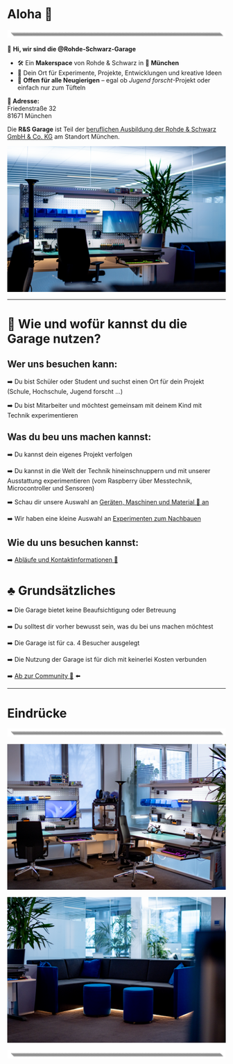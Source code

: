 # Aloha 🌺  
![image](https://github.com/Rohde-Schwarz-Garage/.github/blob/main/ressources/graphics/2024_03_13_Trennbanner_GitHub_Grey_Transparent.png?raw=true)

👋 **Hi, wir sind die @Rohde-Schwarz-Garage**  

- 🛠 Ein **Makerspace** von Rohde & Schwarz in 📍 **München**  
- 🧪 Dein Ort für Experimente, Projekte, Entwicklungen und kreative Ideen  
- 🎫 **Offen für alle Neugierigen** – egal ob *Jugend forscht*-Projekt oder einfach nur zum Tüfteln  

**📍 Adresse:**  
Friedenstraße 32  
81671 München

Die **R&S Garage** ist Teil der [beruflichen Ausbildung der Rohde & Schwarz GmbH & Co. KG](https://www.bing.com/ck/a?!&&p=c93b6292ee8a2b68e6aa2e7cefc57f73b7eeaa11e2a84508c740ef29d287de40JmltdHM9MTc0Mzk4NDAwMA&ptn=3&ver=2&hsh=4&fclid=3cccf6a2-10ca-6b1b-28d4-e33d11b56a7a&psq=rohde+schwarz+ausbildung+m%c3%bcnchen&u=a1aHR0cHM6Ly93d3cucm9oZGUtc2Nod2Fyei5jb20vZGUva2FycmllcmUvc2NodWVsZXItaW5uZW4vc3RhbmRvcnRlL211ZW5jaGVuXzI1MjkzMy5odG1s&ntb=1) am Standort München.  

![Titelbild](https://github.com/Rohde-Schwarz-Garage/.github/blob/main/ressources/pictures/Garage_10.png?raw=true)  

---

# 👟 Wie und wofür kannst du die Garage nutzen?

## Wer uns besuchen kann:
➡️ Du bist Schüler oder Student und suchst einen Ort für dein Projekt (Schule, Hochschule, Jugend forscht ...)

➡️ Du bist Mitarbeiter und möchtest gemeinsam mit deinem Kind mit Technik experimentieren

## Was du beu uns machen kannst:
➡️ Du kannst dein eigenes Projekt verfolgen

➡️ Du kannst in die Welt der Technik hineinschnuppern und mit unserer Ausstattung experimentieren (vom Raspberry über Messtechnik, Microcontroller und Sensoren)

➡️ Schau dir unsere Auswahl an [Geräten, Maschinen und Material 🤖 an](/documentation/02_maschinen_geräte_material.md)  

➡️ Wir haben eine kleine Auswahl an [Experimenten zum Nachbauen](/documentation/03_projekte_und_experimente.md)

## Wie du uns besuchen kannst:

➡️ [Abläufe und Kontaktinformationen 📯](/documentation/01_abläufe_und_kontakt.md)  

# ♣️ Grundsätzliches
➡️ Die Garage bietet keine Beaufsichtigung oder Betreuung

➡️ Du solltest dir vorher bewusst sein, was du bei uns machen möchtest

➡️ Die Garage ist für ca. 4 Besucher ausgelegt

➡️ Die Nutzung der Garage ist für dich mit keinerlei Kosten verbunden

➡️ [Ab zur Community 🦄](https://github.com/orgs/Rohde-Schwarz-Garage/discussions) ⬅️  


---

# Eindrücke
![image](https://github.com/Rohde-Schwarz-Garage/.github/blob/main/ressources/graphics/2024_03_13_Trennbanner_GitHub_Grey_Transparent.png?raw=true)  
 
![Ausstattung](https://github.com/Rohde-Schwarz-Garage/.github/blob/main/ressources/pictures/Garage_03.png?raw=true)  

![Titelbild](https://github.com/Rohde-Schwarz-Garage/.github/blob/main/ressources/pictures/Garage_09.png?raw=true)  

![image](https://github.com/Rohde-Schwarz-Garage/.github/blob/main/ressources/graphics/2024_03_13_Trennbanner_GitHub_Grey_Transparent.png?raw=true)  
